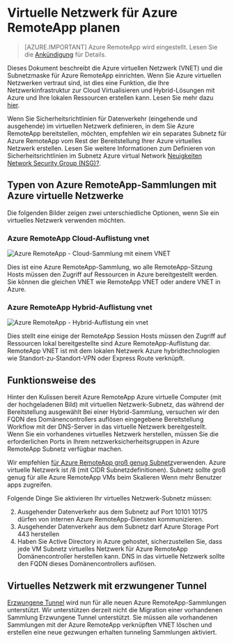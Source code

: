 <properties
    pageTitle="Virtuelle Netzwerk für eine Auflistung Azure RemoteApp Planung | Microsoft Azure"
    description="Informationen Sie zum virtuelle Netzwerk für eine Auflistung Azure RemoteApp planen."
    services="remoteapp"
    documentationCenter="" 
    authors="mghosh1616"
    manager="mbaldwin" />

<tags
    ms.service="remoteapp"
    ms.workload="compute"
    ms.tgt_pltfrm="na"
    ms.devlang="na"
    ms.topic="article"
    ms.date="08/15/2016"
    ms.author="elizapo" />

# <a name="how-to-plan-your-virtual-network-for-azure-remoteapp"></a>Virtuelle Netzwerk für Azure RemoteApp planen

> [AZURE.IMPORTANT]
> Azure RemoteApp wird eingestellt. Lesen Sie die [Ankündigung](https://go.microsoft.com/fwlink/?linkid=821148) für Details.

Dieses Dokument beschreibt die Azure virtuellen Netzwerk (VNET) und die Subnetzmaske für Azure RemoteApp einrichten. Wenn Sie Azure virtuellen Netzwerken vertraut sind, ist dies eine Funktion, die Ihre Netzwerkinfrastruktur zur Cloud Virtualisieren und Hybrid-Lösungen mit Azure und Ihre lokalen Ressourcen erstellen kann. Lesen Sie mehr dazu [hier](../virtual-network/virtual-networks-overview.md).

Wenn Sie Sicherheitsrichtlinien für Datenverkehr (eingehende und ausgehende) im virtuellen Netzwerk definieren, in dem Sie Azure RemoteApp bereitstellen, möchten, empfehlen wir ein separates Subnetz für Azure RemoteApp vom Rest der Bereitstellung Ihrer Azure virtuelles Netzwerk erstellen. Lesen Sie weitere Informationen zum Definieren von Sicherheitsrichtlinien im Subnetz Azure virtual Network [Neuigkeiten Network Security Group (NSG)?](../virtual-network/virtual-networks-nsg.md).

## <a name="types-of-azure-remoteapp-collections-with-azure-virtual-networks"></a>Typen von Azure RemoteApp-Sammlungen mit Azure virtuelle Netzwerke

Die folgenden Bilder zeigen zwei unterschiedliche Optionen, wenn Sie ein virtuelles Netzwerk verwenden möchten.

### <a name="azure-remoteapp-cloud-collection-with-vnet"></a>Azure RemoteApp Cloud-Auflistung vnet

 ![Azure RemoteApp - Cloud-Sammlung mit einem VNET](./media/remoteapp-planvpn/ra-cloudvpn.png)

Dies ist eine Azure RemoteApp-Sammlung, wo alle RemoteApp-Sitzung Hosts müssen den Zugriff auf Ressourcen in Azure bereitgestellt werden. Sie können die gleichen VNET wie RemoteApp VNET oder andere VNET in Azure.

### <a name="azure-remoteapp-hybrid-collection-with-vnet"></a>Azure RemoteApp Hybrid-Auflistung vnet

![Azure RemoteApp - Hybrid-Auflistung ein vnet](./media/remoteapp-planvpn/ra-hybridvpn.png)

Dies stellt eine einige der RemoteApp Session Hosts müssen den Zugriff auf Ressourcen lokal bereitgestellte sind Azure RemoteApp-Auflistung dar. RemoteApp VNET ist mit dem lokalen Netzwerk Azure hybridtechnologien wie Standort-zu-Standort-VPN oder Express Route verknüpft.


## <a name="how-the-system-works"></a>Funktionsweise des

Hinter den Kulissen bereit Azure RemoteApp Azure virtuelle Computer (mit der hochgeladenen Bild) mit virtuellen Netzwerk-Subnetz, das während der Bereitstellung ausgewählt Bei einer Hybrid-Sammlung, versuchen wir den FQDN des Domänencontrollers auflösen eingegebene Bereitstellung Workflow mit der DNS-Server in das virtuelle Netzwerk bereitgestellt.  
Wenn Sie ein vorhandenes virtuelles Netzwerk herstellen, müssen Sie die erforderlichen Ports in Ihrem netzwerksicherheitsgruppen in Azure RemoteApp Subnetz verfügbar machen. 

Wir empfehlen [für Azure RemoteApp groß genug Subnetz](remoteapp-vnetsizing.md)verwenden. Azure virtuelle Netzwerk ist /8 (mit CIDR Subnetzdefinitionen). Subnetz sollte groß genug für alle Azure RemoteApp VMs beim Skalieren Wenn mehr Benutzer apps zugreifen. 

Folgende Dinge Sie aktivieren Ihr virtuelles Netzwerk-Subnetz müssen: 

2.  Ausgehender Datenverkehr aus dem Subnetz auf Port 10101 10175 dürfen von internen Azure RemoteApp-Diensten kommunizieren.
3.  Ausgehender Datenverkehr aus dem Subnetz darf Azure Storage Port 443 herstellen
4.  Haben Sie Active Directory in Azure gehostet, sicherzustellen Sie, dass jede VM Subnetz virtuelles Netzwerk für Azure RemoteApp Domänencontroller herstellen kann. DNS in das virtuelle Netzwerk sollte den FQDN dieses Domänencontrollers auflösen.


## <a name="virtual-network-with-forced-tunneling"></a>Virtuelles Netzwerk mit erzwungener Tunnel

[Erzwungene Tunnel](../vpn-gateway/vpn-gateway-about-forced-tunneling.md) wird nun für alle neuen Azure RemoteApp-Sammlungen unterstützt. Wir unterstützen derzeit nicht die Migration einer vorhandenen Sammlung Erzwungene Tunnel unterstützt.  Sie müssen alle vorhandenen Sammlungen mit der Azure RemoteApp verknüpften VNET löschen und erstellen eine neue gezwungen erhalten tunneling Sammlungen aktiviert. 

